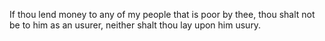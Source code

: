 If thou lend money to any of my people that is poor by thee, thou shalt not be to him as an usurer, neither shalt thou lay upon him usury.

